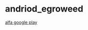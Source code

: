 # andriod_egroweed
[alfa google play](https://play.google.com/apps/internaltest/4698215249192385345)
